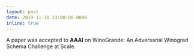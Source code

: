 ```yaml
---
layout: post
date: 2019-11-10 23:00:00-0000
inline: true
---
```


A paper was accepted to **AAAI** on WinoGrande: An Adversarial Winograd Schema Challenge at Scale.

